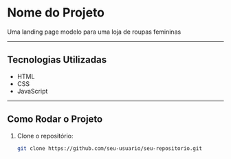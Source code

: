 # Nome do Projeto

Uma landing page modelo para uma loja de roupas femininas

---

## Tecnologias Utilizadas

- HTML
- CSS
- JavaScript


---

## Como Rodar o Projeto

1. Clone o repositório:
   ```bash
   git clone https://github.com/seu-usuario/seu-repositorio.git
